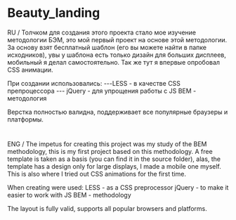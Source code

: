 # Beauty_landing

RU / 
Толчком для создания этого проекта стало мое изучение методологии БЭМ, это мой первый проект на основе этой методологии. 
За основу взят бесплатный шаблон (его вы можете найти в папке исходников), увы у шаблона есть только дизайн для больших дисплеев, мобильный я делал самостоятельно. 
Так же тут я впервые опробовал CSS анимации. 


При создании использовались: 
---LESS - в качестве CSS препроцессора 
--- jQuery - для упрощения работы с JS 
BEM - методология 

Верстка полностью валидна, поддерживает все популярные браузеры и платформы. 

#

ENG /
The impetus for creating this project was my study of the BEM methodology, this is my first project based on this methodology.
A free template is taken as a basis (you can find it in the source folder), alas, the template has a design only for large displays, I made a mobile one myself.
This is also where I tried out CSS animations for the first time.

When creating were used:
LESS - as a CSS preprocessor
jQuery - to make it easier to work with JS
BEM - methodology

The layout is fully valid, supports all popular browsers and platforms.
